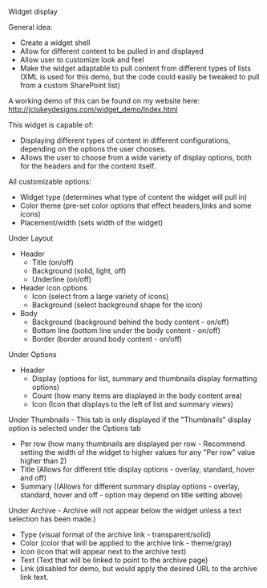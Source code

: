 Widget display

General idea:
- Create a widget shell
- Allow for different content to be pulled in and displayed
- Allow user to customize look and feel
- Make the widget adaptable to pull content from different types of lists (XML is used for this demo, but the code could easily be tweaked to pull from a custom SharePoint list)

A working demo of this can be found on my website here: http://jclukeydesigns.com/widget_demo/Index.html

This widget is capable of:
- Displaying different types of content in different configurations, depending on the options the user chooses.
- Allows the user to choose from a wide variety of display options, both for the headers and for the content itself.

All customizable options:
- Widget type (determines what type of content the widget will pull in)
- Color theme (pre-set color options that effect headers,links and some icons)
- Placement/width (sets width of the widget)

Under Layout
- Header
  - Title (on/off)
  - Background (solid, light, off)
  - Underline (on/off)
- Header icon options
  - Icon (select from a large variety of icons)
  - Background (select background shape for the icon)
- Body
  - Background (background behind the body content - on/off)
  - Bottom line (bottom line under the body content - on/off)
  - Border (border around body content - on/off)

Under Options
- Header
  - Display (options for list, summary and thumbnails display formatting options)
  - Count (how many items are displayed in the body content area)
  - Icon (Icon that displays to the left of list and summary views)

Under Thumbnails - This tab is only displayed if the "Thumbnails" display option is selected under the Options tab
- Per row (how many thumbnails are displayed per row - Recommend setting the width of the widget to higher values for any "Per row" value higher than 2)
- Title (Allows for different title display options - overlay, standard, hover and off)
- Summary ((Allows for different summary display options - overlay, standard, hover and off - option may depend on title setting above)

Under Archive - Archive will not appear below the widget unless a text selection has been made.)
- Type (visual format of the archive link - transparent/solid)
- Color (color that will be applied to the archive link - theme/gray)
- Icon (icon that will appear next to the archive text)
- Text (Text that will be linked to point to the archive page)
- Link (disabled for demo, but would apply the desired URL to the archive link text.
